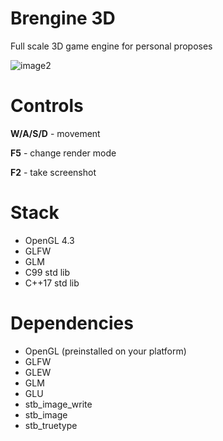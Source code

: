 # Brengine 3D

Full scale 3D game engine for personal proposes

![image2](https://github.com/user-attachments/assets/829f4a96-baf3-4c10-a6c9-9665aa70ba37)

# Controls

**W/A/S/D** - movement

**F5** - change render mode

**F2** - take screenshot

# Stack
- OpenGL 4.3
- GLFW
- GLM
- C99 std lib
- C++17 std lib

# Dependencies
- OpenGL (preinstalled on your platform)
- GLFW
- GLEW
- GLM
- GLU
- stb_image_write
- stb_image
- stb_truetype
